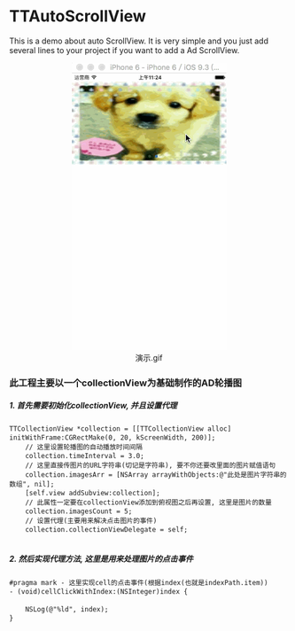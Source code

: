 # TTAutoScrollView
This is a demo about auto ScrollView. It is very simple and you just add several lines to your project if you want to add a Ad ScrollView.

<center>
<img src="https://raw.githubusercontent.com/DreamFlyingCow/TTAutoScrollView/master/演示.gif" />
</center>

<center>
演示.gif
</center>

### 此工程主要以一个collectionView为基础制作的AD轮播图

##### 1. 首先需要初始化collectionView, 并且设置代理
```
TTCollectionView *collection = [[TTCollectionView alloc] initWithFrame:CGRectMake(0, 20, kScreenWidth, 200)];
	// 这里设置轮播图的自动播放时间间隔
    collection.timeInterval = 3.0;
    // 这里直接传图片的URL字符串(切记是字符串), 要不你还要改里面的图片赋值语句
    collection.imagesArr = [NSArray arrayWithObjects:@"此处是图片字符串的数组", nil];
    [self.view addSubview:collection];
    // 此属性一定要在collectionView添加到俯视图之后再设置, 这里是图片的数量
    collection.imagesCount = 5;
    // 设置代理(主要用来解决点击图片的事件)
    collection.collectionViewDelegate = self;


```

##### 2. 然后实现代理方法, 这里是用来处理图片的点击事件
```
#pragma mark - 这里实现cell的点击事件(根据index(也就是indexPath.item))
- (void)cellClickWithIndex:(NSInteger)index {
    
    NSLog(@"%ld", index);
}


```




